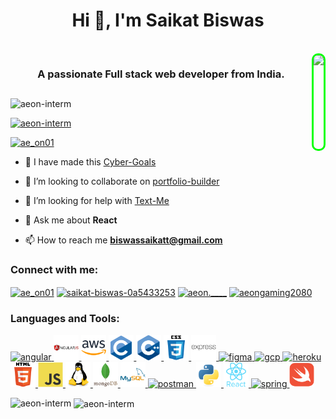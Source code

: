 <h1 align="center">Hi 👋, I'm Saikat Biswas</h1>
<br clear="both">
<img align="right" height="150" src="https://media2.giphy.com/media/v1.Y2lkPTc5MGI3NjExZnU2d2kzN2xlb3VqM283N2Z0bDgybzg3NnhjY3kxY3U4dnpubzhqdiZlcD12MV9pbnRlcm5hbF9naWZfYnlfaWQmY3Q9Zw/XbPW7ZsiGCiyznhnIm/giphy.gif" style="border: 3px solid #00FF00; border-radius: 10px;" />
<h3 align="center">A passionate Full stack web developer from India.</h3>

##
<p align="left"> <img src="https://komarev.com/ghpvc/?username=aeon-interm&label=Profile%20views&color=0e75b6&style=flat" alt="aeon-interm" /> </p>

<p align="left"> <a href="https://github.com/ryo-ma/github-profile-trophy"><img src="https://github-profile-trophy.vercel.app/?username=aeon-interm" alt="aeon-interm" /></a> </p>

<p align="left"> <a href="https://twitter.com/ae_on01" target="blank"><img src="https://img.shields.io/twitter/follow/ae_on01?logo=twitter&style=for-the-badge" alt="ae_on01" /></a> </p>

- 🔭 I have made this [Cyber-Goals](https://cyber-goals-0001.onrender.com)

- 👯 I’m looking to collaborate on [portfolio-builder](https://github.com/AeoN-interm/portfolio-builder.git)

- 🤝 I’m looking for help with [Text-Me](https://github.com/AeoN-interm/Text-Me.git)

- 💬 Ask me about **React**

- 📫 How to reach me **biswassaikatt@gmail.com**

<h3 align="left">Connect with me:</h3>
<p align="left">
<a href="https://twitter.com/ae_on01" target="blank"><img align="center" src="https://raw.githubusercontent.com/rahuldkjain/github-profile-readme-generator/master/src/images/icons/Social/twitter.svg" alt="ae_on01" height="30" width="40" /></a>
<a href="https://linkedin.com/in/saikat-biswas-0a5433253" target="blank"><img align="center" src="https://raw.githubusercontent.com/rahuldkjain/github-profile-readme-generator/master/src/images/icons/Social/linked-in-alt.svg" alt="saikat-biswas-0a5433253" height="30" width="40" /></a>
<a href="https://instagram.com/aeon.____" target="blank"><img align="center" src="https://raw.githubusercontent.com/rahuldkjain/github-profile-readme-generator/master/src/images/icons/Social/instagram.svg" alt="aeon.____" height="30" width="40" /></a>
<a href="https://discord.gg/aeongaming2080" target="blank"><img align="center" src="https://raw.githubusercontent.com/rahuldkjain/github-profile-readme-generator/master/src/images/icons/Social/discord.svg" alt="aeongaming2080" height="30" width="40" /></a>
</p>

<h3 align="left">Languages and Tools:</h3>
<p align="left"> <a href="https://angular.io" target="_blank" rel="noreferrer"> <img src="https://angular.io/assets/images/logos/angular/angular.svg" alt="angular" width="40" height="40"/> </a> <a href="https://angular.io" target="_blank" rel="noreferrer"> <img src="https://raw.githubusercontent.com/devicons/devicon/master/icons/angularjs/angularjs-original-wordmark.svg" alt="angularjs" width="40" height="40"/> </a> <a href="https://aws.amazon.com" target="_blank" rel="noreferrer"> <img src="https://raw.githubusercontent.com/devicons/devicon/master/icons/amazonwebservices/amazonwebservices-original-wordmark.svg" alt="aws" width="40" height="40"/> </a> <a href="https://www.cprogramming.com/" target="_blank" rel="noreferrer"> <img src="https://raw.githubusercontent.com/devicons/devicon/master/icons/c/c-original.svg" alt="c" width="40" height="40"/> </a> <a href="https://www.w3schools.com/cpp/" target="_blank" rel="noreferrer"> <img src="https://raw.githubusercontent.com/devicons/devicon/master/icons/cplusplus/cplusplus-original.svg" alt="cplusplus" width="40" height="40"/> </a> <a href="https://www.w3schools.com/css/" target="_blank" rel="noreferrer"> <img src="https://raw.githubusercontent.com/devicons/devicon/master/icons/css3/css3-original-wordmark.svg" alt="css3" width="40" height="40"/> </a> <a href="https://expressjs.com" target="_blank" rel="noreferrer"> <img src="https://raw.githubusercontent.com/devicons/devicon/master/icons/express/express-original-wordmark.svg" alt="express" width="40" height="40"/> </a> <a href="https://www.figma.com/" target="_blank" rel="noreferrer"> <img src="https://www.vectorlogo.zone/logos/figma/figma-icon.svg" alt="figma" width="40" height="40"/> </a> <a href="https://cloud.google.com" target="_blank" rel="noreferrer"> <img src="https://www.vectorlogo.zone/logos/google_cloud/google_cloud-icon.svg" alt="gcp" width="40" height="40"/> </a> <a href="https://heroku.com" target="_blank" rel="noreferrer"> <img src="https://www.vectorlogo.zone/logos/heroku/heroku-icon.svg" alt="heroku" width="40" height="40"/> </a> <a href="https://www.w3.org/html/" target="_blank" rel="noreferrer"> <img src="https://raw.githubusercontent.com/devicons/devicon/master/icons/html5/html5-original-wordmark.svg" alt="html5" width="40" height="40"/> </a> <a href="https://developer.mozilla.org/en-US/docs/Web/JavaScript" target="_blank" rel="noreferrer"> <img src="https://raw.githubusercontent.com/devicons/devicon/master/icons/javascript/javascript-original.svg" alt="javascript" width="40" height="40"/> </a> <a href="https://www.linux.org/" target="_blank" rel="noreferrer"> <img src="https://raw.githubusercontent.com/devicons/devicon/master/icons/linux/linux-original.svg" alt="linux" width="40" height="40"/> </a> <a href="https://www.mongodb.com/" target="_blank" rel="noreferrer"> <img src="https://raw.githubusercontent.com/devicons/devicon/master/icons/mongodb/mongodb-original-wordmark.svg" alt="mongodb" width="40" height="40"/> </a> <a href="https://www.mysql.com/" target="_blank" rel="noreferrer"> <img src="https://raw.githubusercontent.com/devicons/devicon/master/icons/mysql/mysql-original-wordmark.svg" alt="mysql" width="40" height="40"/> </a> <a href="https://postman.com" target="_blank" rel="noreferrer"> <img src="https://www.vectorlogo.zone/logos/getpostman/getpostman-icon.svg" alt="postman" width="40" height="40"/> </a> <a href="https://www.python.org" target="_blank" rel="noreferrer"> <img src="https://raw.githubusercontent.com/devicons/devicon/master/icons/python/python-original.svg" alt="python" width="40" height="40"/> </a> <a href="https://reactjs.org/" target="_blank" rel="noreferrer"> <img src="https://raw.githubusercontent.com/devicons/devicon/master/icons/react/react-original-wordmark.svg" alt="react" width="40" height="40"/> </a> <a href="https://spring.io/" target="_blank" rel="noreferrer"> <img src="https://www.vectorlogo.zone/logos/springio/springio-icon.svg" alt="spring" width="40" height="40"/> </a> <a href="https://developer.apple.com/swift/" target="_blank" rel="noreferrer"> <img src="https://raw.githubusercontent.com/devicons/devicon/master/icons/swift/swift-original.svg" alt="swift" width="40" height="40"/> </a> </p>

<p><img align="left" src="https://github-readme-stats.vercel.app/api/top-langs?username=aeon-interm&show_icons=true&locale=en&layout=compact" alt="aeon-interm" /></p>

<p>&nbsp;<img align="center" src="https://github-readme-stats.vercel.app/api?username=aeon-interm&show_icons=true&locale=en" alt="aeon-interm" /></p>
